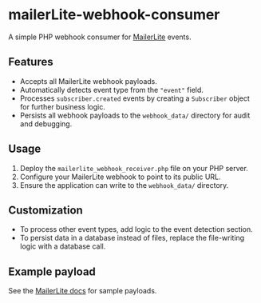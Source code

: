 # mailerLite-webhook-consumer

A simple PHP webhook consumer for [MailerLite](https://developers.mailerlite.com/docs/webhooks.html) events.

## Features

- Accepts all MailerLite webhook payloads.
- Automatically detects event type from the `"event"` field.
- Processes `subscriber.created` events by creating a `Subscriber` object for further business logic.
- Persists all webhook payloads to the `webhook_data/` directory for audit and debugging.

## Usage

1. Deploy the `mailerlite_webhook_receiver.php` file on your PHP server.
2. Configure your MailerLite webhook to point to its public URL.
3. Ensure the application can write to the `webhook_data/` directory.

## Customization

- To process other event types, add logic to the event detection section.
- To persist data in a database instead of files, replace the file-writing logic with a database call.

## Example payload

See the [MailerLite docs](https://developers.mailerlite.com/docs/webhooks.html) for sample payloads.
